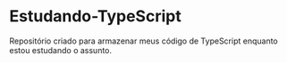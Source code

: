 # Estudando-TypeScript
Repositório criado para armazenar meus código de TypeScript enquanto estou estudando o assunto.
